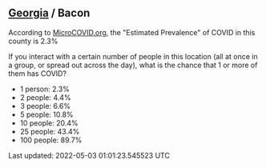 
## [Georgia](/united-states/georgia) / Bacon

According to [MicroCOVID.org](http://microcovid.org),
the "Estimated Prevalence" of COVID in this county is 2.3%

If you interact with a certain number of people in this location
(all at once in a group, or spread out across the day), what is the chance that
1 or more of them has COVID?

- 1 person: 2.3%
- 2 people: 4.4%
- 3 people: 6.6%
- 5 people: 10.8%
- 10 people: 20.4%
- 25 people: 43.4%
- 100 people: 89.7%

Last updated: 2022-05-03 01:01:23.545523 UTC

